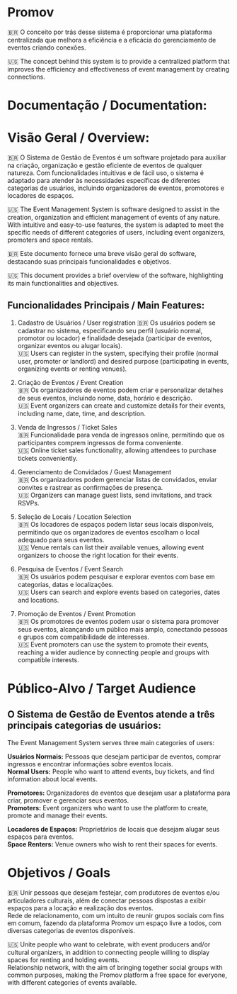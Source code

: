 # Promov
 🇧🇷 O conceito por trás desse sistema é proporcionar uma plataforma centralizada que melhora a eficiência e a eficácia do gerenciamento de eventos criando conexões. 
 
 🇺🇸 The concept behind this system is to provide a centralized platform that improves the efficiency and effectiveness of event management by creating connections.

# **Documentação / Documentation:**

# **Visão Geral / Overview:**
🇧🇷 O Sistema de Gestão de Eventos é um software projetado para auxiliar na criação, organização e gestão eficiente de eventos de qualquer natureza. Com funcionalidades intuitivas e de fácil uso, o sistema é adaptado para atender às necessidades específicas de diferentes categorias de usuários, incluindo organizadores de eventos, promotores e locadores de espaços.

🇺🇸 The Event Management System is software designed to assist in the creation, organization and efficient management of events of any nature. With intuitive and easy-to-use features, the system is adapted to meet the specific needs of different categories of users, including event organizers, promoters and space rentals.

🇧🇷 Este documento fornece uma breve visão geral do software, destacando suas principais funcionalidades e objetivos.

🇺🇸 This document provides a brief overview of the software, highlighting its main functionalities and objectives.

## Funcionalidades Principais / Main Features:

1. Cadastro de Usuários / User registration
🇧🇷 Os usuários podem se cadastrar no sistema, especificando seu perfil (usuário normal, promotor ou locador) e finalidade desejada (participar de eventos, organizar eventos ou alugar locais).  
🇺🇸 Users can register in the system, specifying their profile (normal user, promoter or landlord) and desired purpose (participating in events, organizing events or renting venues).  

2. Criação de Eventos / Event Creation  
🇧🇷 Os organizadores de eventos podem criar e personalizar detalhes de seus eventos, incluindo nome, data, horário e descrição.  
🇺🇸 Event organizers can create and customize details for their events, including name, date, time, and description.

3. Venda de Ingressos / Ticket Sales  
🇧🇷 Funcionalidade para venda de ingressos online, permitindo que os participantes comprem ingressos de forma conveniente.  
🇺🇸 Online ticket sales functionality, allowing attendees to purchase tickets conveniently.
 
4. Gerenciamento de Convidados / Guest Management  
🇧🇷 Os organizadores podem gerenciar listas de convidados, enviar convites e rastrear as confirmações de presença.  
🇺🇸 Organizers can manage guest lists, send invitations, and track RSVPs.
  
5. Seleção de Locais / Location Selection  
🇧🇷 Os locadores de espaços podem listar seus locais disponíveis, permitindo que os organizadores de eventos escolham o local adequado para seus eventos.  
🇺🇸 Venue rentals can list their available venues, allowing event organizers to choose the right location for their events.
  
6. Pesquisa de Eventos / Event Search  
🇧🇷 Os usuários podem pesquisar e explorar eventos com base em categorias, datas e localizações.  
🇺🇸 Users can search and explore events based on categories, dates and locations.
  
7. Promoção de Eventos / Event Promotion  
🇧🇷 Os promotores de eventos podem usar o sistema para promover seus eventos, alcançando um público mais amplo, conectando pessoas e grupos com compatibilidade de interesses.  
🇺🇸 Event promoters can use the system to promote their events, reaching a wider audience by connecting people and groups with compatible interests.  

# Público-Alvo / Target Audience

## O Sistema de Gestão de Eventos atende a três principais categorias de usuários:
The Event Management System serves three main categories of users: 

**Usuários Normais:** Pessoas que desejam participar de eventos, comprar ingressos e encontrar informações sobre eventos locais.   
**Normal Users:** People who want to attend events, buy tickets, and find information about local events.  

**Promotores:** Organizadores de eventos que desejam usar a plataforma para criar, promover e gerenciar seus eventos.    
**Promoters:** Event organizers who want to use the platform to create, promote and manage their events.  

**Locadores de Espaços:** Proprietários de locais que desejam alugar seus espaços para eventos.  
**Space Renters:** Venue owners who wish to rent their spaces for events.  

# Objetivos / Goals  
🇧🇷 Unir pessoas que desejam festejar, com produtores de eventos e/ou articuladores culturais, além de conectar pessoas dispostas a exibir espaços para a locação e realização dos eventos.  
Rede de relacionamento, com um intuito de reunir grupos sociais com fins em comum, fazendo da plataforma Promov um espaço livre a todos, com diversas categorias de eventos disponíveis.  

🇺🇸 Unite people who want to celebrate, with event producers and/or cultural organizers, in addition to connecting people willing to display spaces for renting and holding events.  
Relationship network, with the aim of bringing together social groups with common purposes, making the Promov platform a free space for everyone, with different categories of events available.  
